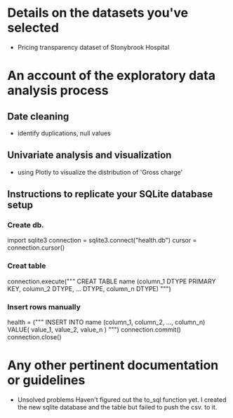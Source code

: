 # Details on the datasets you've selected
- Pricing transparency dataset of Stonybrook Hospital
# An account of the exploratory data analysis process
## Date cleaning
- identify duplications, null values
## Univariate analysis and visualization
- using Plotly to visualize the distribution of 'Gross charge'
## Instructions to replicate your SQLite database setup
### Create db. 
import sqlite3
connection = sqlite3.connect("health.db")
cursor = connection.cursor()

### Creat table
connection.execute("""
 CREAT TABLE name
        (column_1 DTYPE PRIMARY KEY,
        column_2 DTYPE,
        ... DTYPE,
        column_n DTYPE)
  """)

### Insert rows manually
health = ("""
INSERT INTO name
(column_1,
column_2,
...,
column_n)
VALUE(
     value_1,
     value_2,
     value_n
  )
""")
connection.commit()
connection.close()

# Any other pertinent documentation or guidelines
 - Unsolved problems
   Haven't figured out the to_sql function yet. I created the new sqlite database and the table but failed to push the csv. to it.
